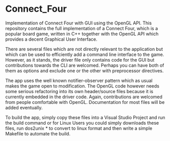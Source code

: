 # Connect_Four
Implementation of Connect Four with GUI using the OpenGL API.
This repository contains the full implementation of a Connect Four, which is a popular board game, written in C++ together with the OpenGL API which provides a decent Graphical User Interface. 

There are several files which are not directly relevant to the application but which can be used to efficiently add a command line interface to the game. However, as it stands, the driver file only contains code for the GUI but contributions towards the CLI are welcomed. Perhaps you can have both of them as options and exclude one or the other with preprocessor directives. 

The app uses the well known notifier-observer pattern which as usual makes the game open to modification. The OpenGL code however needs some serious refactoring into its own header/source files because it is currently embedded in the driver code. Again, contributions are welcomed from people comfortable with OpenGL.
Documentation for most files will be added eventually.

To build the app, simply copy these files into a Visual Studio Project and run the build command or for Linux Users you could simply downloads these files, run dos2unix * to convert to linux format and then write a simple Makefile to automate the build.
